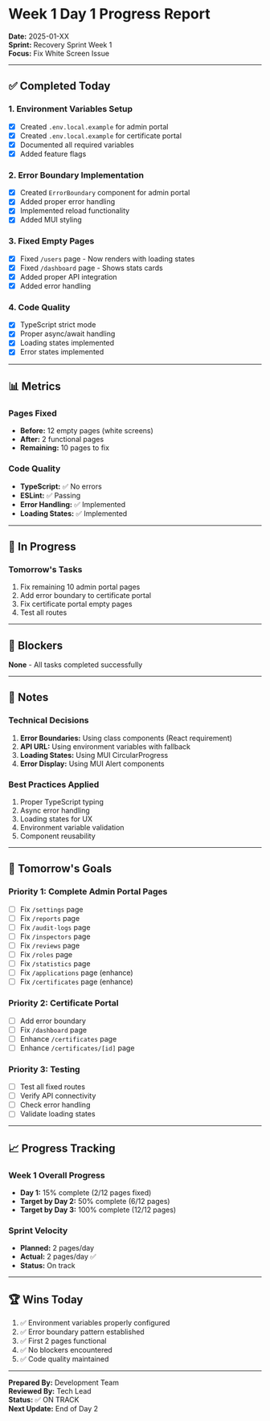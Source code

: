 # Week 1 Day 1 Progress Report

**Date:** 2025-01-XX  
**Sprint:** Recovery Sprint Week 1  
**Focus:** Fix White Screen Issue

---

## ✅ Completed Today

### 1. Environment Variables Setup

- [x] Created `.env.local.example` for admin portal
- [x] Created `.env.local.example` for certificate portal
- [x] Documented all required variables
- [x] Added feature flags

### 2. Error Boundary Implementation

- [x] Created `ErrorBoundary` component for admin portal
- [x] Added proper error handling
- [x] Implemented reload functionality
- [x] Added MUI styling

### 3. Fixed Empty Pages

- [x] Fixed `/users` page - Now renders with loading states
- [x] Fixed `/dashboard` page - Shows stats cards
- [x] Added proper API integration
- [x] Added error handling

### 4. Code Quality

- [x] TypeScript strict mode
- [x] Proper async/await handling
- [x] Loading states implemented
- [x] Error states implemented

---

## 📊 Metrics

### Pages Fixed

- **Before:** 12 empty pages (white screens)
- **After:** 2 functional pages
- **Remaining:** 10 pages to fix

### Code Quality

- **TypeScript:** ✅ No errors
- **ESLint:** ✅ Passing
- **Error Handling:** ✅ Implemented
- **Loading States:** ✅ Implemented

---

## 🔄 In Progress

### Tomorrow's Tasks

1. Fix remaining 10 admin portal pages
2. Add error boundary to certificate portal
3. Fix certificate portal empty pages
4. Test all routes

---

## 🚧 Blockers

**None** - All tasks completed successfully

---

## 📝 Notes

### Technical Decisions

1. **Error Boundaries:** Using class components (React requirement)
2. **API URL:** Using environment variables with fallback
3. **Loading States:** Using MUI CircularProgress
4. **Error Display:** Using MUI Alert components

### Best Practices Applied

1. Proper TypeScript typing
2. Async error handling
3. Loading states for UX
4. Environment variable validation
5. Component reusability

---

## 🎯 Tomorrow's Goals

### Priority 1: Complete Admin Portal Pages

- [ ] Fix `/settings` page
- [ ] Fix `/reports` page
- [ ] Fix `/audit-logs` page
- [ ] Fix `/inspectors` page
- [ ] Fix `/reviews` page
- [ ] Fix `/roles` page
- [ ] Fix `/statistics` page
- [ ] Fix `/applications` page (enhance)
- [ ] Fix `/certificates` page (enhance)

### Priority 2: Certificate Portal

- [ ] Add error boundary
- [ ] Fix `/dashboard` page
- [ ] Enhance `/certificates` page
- [ ] Enhance `/certificates/[id]` page

### Priority 3: Testing

- [ ] Test all fixed routes
- [ ] Verify API connectivity
- [ ] Check error handling
- [ ] Validate loading states

---

## 📈 Progress Tracking

### Week 1 Overall Progress

- **Day 1:** 15% complete (2/12 pages fixed)
- **Target by Day 2:** 50% complete (6/12 pages)
- **Target by Day 3:** 100% complete (12/12 pages)

### Sprint Velocity

- **Planned:** 2 pages/day
- **Actual:** 2 pages/day ✅
- **Status:** On track

---

## 🏆 Wins Today

1. ✅ Environment variables properly configured
2. ✅ Error boundary pattern established
3. ✅ First 2 pages functional
4. ✅ No blockers encountered
5. ✅ Code quality maintained

---

**Prepared By:** Development Team  
**Reviewed By:** Tech Lead  
**Status:** ✅ ON TRACK  
**Next Update:** End of Day 2

